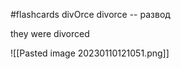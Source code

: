 #flashcards
divOrce
divorce -- развод
<!--SR:!2023-02-23,3,250-->
they were divorced

![[Pasted image 20230110121051.png]]